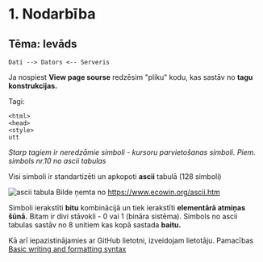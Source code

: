 # 1. Nodarbība

## Tēma: Ievāds

```
Dati --> Dators <-- Serveris
```

Ja nospiest **View page sourse** redzēsim "pliku" kodu, kas sastāv no **tagu konstrukcijas.**

Tagi:

```
<html>
<head>
<style>
utt
```

_Starp tagiem ir neredzāmie simboli - kursoru parvietošanas simboli. Piem. simbols nr.10 no ascii tabulas_

Visi simboli ir standartizēti un apkopoti **ascii** tabulā (128 simboli)

![ascii tabula](http://www.ecowin.org/aulas/resources/tables/asciitable.jpg)
Bilde ņemta no https://www.ecowin.org/ascii.htm

Simboli ierakstīti **bitu** kombinācijā un tiek ierakstīti **elementārā atmiņas šūnā.**
Bitam ir divi stāvokli - 0 vai 1 (bināra sistēma).
Simbols no ascii tabulas sastāv no 8 unitiem kas kopā sastada **baitu.**

Kā arī iepazistinājamies ar GitHub lietotni, izveidojam lietotāju.
Pamacības [Basic writing and formatting syntax](https://docs.github.com/en/get-started/writing-on-github/getting-started-with-writing-and-formatting-on-github/basic-writing-and-formatting-syntax#headings)
